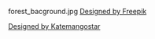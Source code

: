 forest_bacground.jpg <a href="http://www.freepik.com">Designed by Freepik</a>


<a href="https://www.freepik.com/free-vector/green-fields-with-tall-trees-illustration_3296550.htm">Designed by Katemangostar</a>
